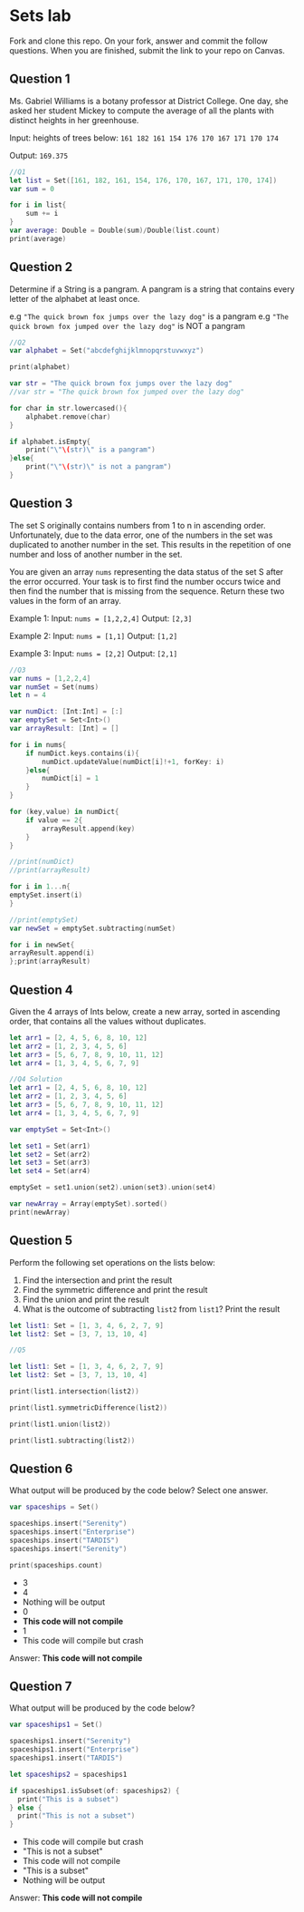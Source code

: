 # Sets lab

Fork and clone this repo. On your fork, answer and commit the follow questions. When you are finished, submit the link to your repo on Canvas.


## Question 1

Ms. Gabriel Williams is a botany professor at District College. One day, she asked her student Mickey to compute the average of all the plants with distinct heights in her greenhouse.

Input: heights of trees below:
`161 182 161 154 176 170 167 171 170 174`

Output:
`169.375`

```swift
//Q1
let list = Set([161, 182, 161, 154, 176, 170, 167, 171, 170, 174])
var sum = 0

for i in list{
    sum += i
}
var average: Double = Double(sum)/Double(list.count)
print(average)
```

## Question 2

Determine if a String is a pangram. A pangram is a string that contains every letter of the alphabet at least once.

 e.g `"The quick brown fox jumps over the lazy dog"` is a pangram
 e.g `"The quick brown fox jumped over the lazy dog"` is NOT a pangram

```swift
//Q2
var alphabet = Set("abcdefghijklmnopqrstuvwxyz")

print(alphabet)

var str = "The quick brown fox jumps over the lazy dog"
//var str = "The quick brown fox jumped over the lazy dog"

for char in str.lowercased(){
    alphabet.remove(char)
}

if alphabet.isEmpty{
    print("\"\(str)\" is a pangram")
}else{
    print("\"\(str)\" is not a pangram")
}

```

## Question 3

The set S originally contains numbers from 1 to n in ascending order. Unfortunately, due to the data error, one of the numbers in the set was duplicated to another number in the set. This results in the repetition of one number and loss of another number in the set.

You are given an array `nums` representing the data status of the set S after the error occurred. Your task is to first find the number occurs twice and then find the number that is missing from the sequence. Return these two values in the form of an array.

 Example 1:
 Input: `nums = [1,2,2,4]`
 Output: `[2,3]`

 Example 2:
 Input: `nums = [1,1]`
 Output: `[1,2]`

 Example 3:
 Input: `nums = [2,2]`
 Output: `[2,1]`

```swift
//Q3
var nums = [1,2,2,4]
var numSet = Set(nums)
let n = 4

var numDict: [Int:Int] = [:]
var emptySet = Set<Int>()
var arrayResult: [Int] = []

for i in nums{
    if numDict.keys.contains(i){
        numDict.updateValue(numDict[i]!+1, forKey: i)
    }else{
        numDict[i] = 1
    }
}

for (key,value) in numDict{
    if value == 2{
        arrayResult.append(key)
    }
}

//print(numDict)
//print(arrayResult)

for i in 1...n{
emptySet.insert(i)
}

//print(emptySet)
var newSet = emptySet.subtracting(numSet)

for i in newSet{
arrayResult.append(i)
};print(arrayResult)
```

## Question 4

Given the 4 arrays of Ints below, create a new array, sorted in ascending order, that contains all the values without duplicates.

```swift
let arr1 = [2, 4, 5, 6, 8, 10, 12]
let arr2 = [1, 2, 3, 4, 5, 6]
let arr3 = [5, 6, 7, 8, 9, 10, 11, 12]
let arr4 = [1, 3, 4, 5, 6, 7, 9]
```
```swift
//Q4 Solution
let arr1 = [2, 4, 5, 6, 8, 10, 12]
let arr2 = [1, 2, 3, 4, 5, 6]
let arr3 = [5, 6, 7, 8, 9, 10, 11, 12]
let arr4 = [1, 3, 4, 5, 6, 7, 9]

var emptySet = Set<Int>()

let set1 = Set(arr1)
let set2 = Set(arr2)
let set3 = Set(arr3)
let set4 = Set(arr4)

emptySet = set1.union(set2).union(set3).union(set4)

var newArray = Array(emptySet).sorted()
print(newArray)

```


## Question 5

Perform the following set operations on the lists below:

1. Find the intersection and print the result
2. Find the symmetric difference and print the result
3. Find the union and print the result
4. What is the outcome of subtracting `list2` from `list1`? Print the result

```swift
let list1: Set = [1, 3, 4, 6, 2, 7, 9]
let list2: Set = [3, 7, 13, 10, 4]
```
```swift
//Q5

let list1: Set = [1, 3, 4, 6, 2, 7, 9]
let list2: Set = [3, 7, 13, 10, 4]

print(list1.intersection(list2))

print(list1.symmetricDifference(list2))

print(list1.union(list2))

print(list1.subtracting(list2))

```


## Question 6

What output will be produced by the code below? Select one answer.

```swift
var spaceships = Set()

spaceships.insert("Serenity")
spaceships.insert("Enterprise")
spaceships.insert("TARDIS")
spaceships.insert("Serenity")

print(spaceships.count)
```

- 3
- 4
- Nothing will be output
- 0
- **This code will not compile**
- 1
- This code will compile but crash

Answer: **This code will not compile**

## Question 7

What output will be produced by the code below?

```swift
var spaceships1 = Set()

spaceships1.insert("Serenity")
spaceships1.insert("Enterprise")
spaceships1.insert("TARDIS")

let spaceships2 = spaceships1

if spaceships1.isSubset(of: spaceships2) {
  print("This is a subset")
} else {
  print("This is not a subset")
}
```

- This code will compile but crash
- "This is not a subset"
- This code will not compile
- "This is a subset"
- Nothing will be output

Answer: **This code will not compile**
